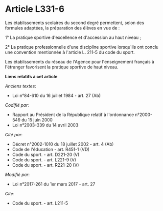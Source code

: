 # Article L331-6

Les établissements scolaires du second degré permettent, selon des formules adaptées, la préparation des élèves en vue de : 

1° La pratique sportive d'excellence et d'accession au haut niveau ;

2° La pratique professionnelle d'une discipline sportive lorsqu'ils ont conclu une convention mentionnée à l'article L. 211-5
du code du sport.

Les établissements du réseau de l'Agence pour l'enseignement français à l'étranger favorisent la pratique sportive de haut
niveau.

**Liens relatifs à cet article**

_Anciens textes_:

  - Loi n°84-610 du 16 juillet 1984 - art. 27 (Ab)

_Codifié par_:

  - Rapport au Président de la République relatif à l'ordonnance n°2000-549 du 15 juin 2000
  - Loi n°2003-339 du 14 avril 2003

_Cité par_:

  - Décret n°2002-1010 du 18 juillet 2002 - art. 4 (Ab)
  - Code de l'éducation - art. R451-1 (VD)
  - Code du sport. - art. D221-20 (V)
  - Code du sport. - art. L221-9 (V)
  - Code du sport. - art. R221-20 (V)

_Modifié par_:

  - Loi n°2017-261 du 1er mars 2017 - art. 27

_Cite_:

  - Code du sport. - art. L211-5
